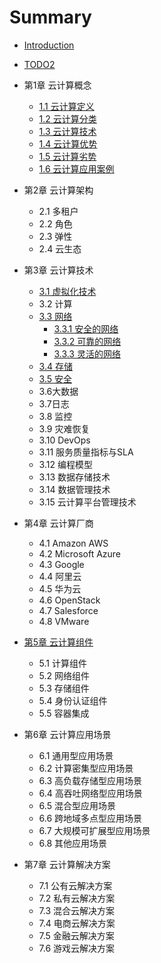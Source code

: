# Summary

* [Introduction](README.md)
* [TODO2](todo2.md)
* 第1章 云计算概念
  * [1.1 云计算定义](1-云计算概念/1.1-云计算是什么.md)
  * [1.2 云计算分类](1-云计算概念/1.2-云计算分类.md)
  * [1.3 云计算技术](1-云计算概念/1.3-云计算技术.md)
  * [1.4 云计算优势](1-云计算概念/1.4-云计算优势.md)
  * [1.5 云计算劣势](1-云计算概念/1.5-云计算劣势.md)
  * [1.6 云计算应用案例](1-云计算概念/1.6-云计算应用案例.md)
* 第2章 云计算架构
  * 2.1 多租户
  * 2.2 角色
  * 2.3 弹性
  * 2.4 云生态
* 第3章 云计算技术
  * [3.1 虚拟化技术](3-云计算技术/3.1-虚拟化技术.md)
  * 3.2 计算
  * [3.3 网络](3-云计算技术/3.3-网络.md)
    * [3.3.1 安全的网络](3-云计算技术/3.3.1-安全的网络.md)
    * [3.3.2 可靠的网络](3-云计算技术/3.3.2-可靠的网络.md)
    * [3.3.3 灵活的网络](3-云计算技术/3.3.3-灵活的网络.md)
  * [3.4 存储](3-云计算技术/3.4-存储.md)
  * [3.5 安全](3-云计算技术/3.5-安全.md)
  * 3.6大数据
  * 3.7日志
  * 3.8 监控
  * 3.9 灾难恢复
  * 3.10 DevOps
  * 3.11 服务质量指标与SLA
  * 3.12 编程模型
  * 3.13 数据存储技术
  * 3.14 数据管理技术
  * 3.15 云计算平台管理技术
* 第4章 云计算厂商
  * 4.1 Amazon AWS
  * 4.2 Microsoft Azure
  * 4.3 Google
  * 4.4 阿里云
  * 4.5 华为云
  * 4.6 OpenStack
  * 4.7 Salesforce
  * 4.8 VMware
* [第5章 云计算组件](5-云计算组件/5-云计算组件.md)
  * 5.1 计算组件
  * 5.2 网络组件
  * 5.3 存储组件
  * 5.4 身份认证组件
  * 5.5 容器集成
* 第6章 云计算应用场景
  * 6.1 通用型应用场景
  * 6.2 计算密集型应用场景
  * 6.3 高负载存储型应用场景
  * 6.4 高吞吐网络型应用场景
  * 6.5 混合型应用场景
  * 6.6 跨地域多点型应用场景
  * 6.7 大规模可扩展型应用场景
  * 6.8 其他应用场景
* 第7章 云计算解决方案

  * 7.1 公有云解决方案
  * 7.2 私有云解决方案
  * 7.3 混合云解决方案
  * 7.4 电商云解决方案
  * 7.5 金融云解决方案
  * 7.6 游戏云解决方案
